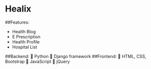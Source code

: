 # Healix

##Features:
- Health Blog
- E Prescription
- Health Profile
- Hospital List

##Backend:
 Python
 Django framework
##Frontend:
 HTML, CSS, Bootstrap
 JavaScript
 jQuery
